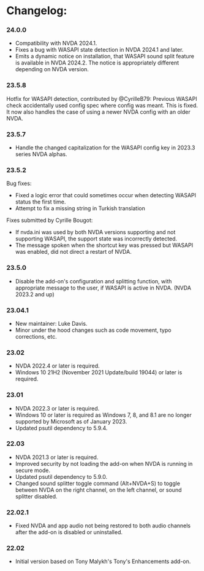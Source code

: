 # Changelog:

### 24.0.0

* Compatibility with NVDA 2024.1.
* Fixes a bug with WASAPI state detection in NVDA 2024.1 and later.
* Emits a dynamic notice on installation, that WASAPI sound split feature is available in NVDA 2024.2. The notice is appropriately different depending on NVDA version.

### 23.5.8

Hotfix for WASAPI detection, contributed by @CyrilleB79:
Previous WASAPI check accidentally used config spec where config was meant. This is fixed.
It now also handles the case of using a newer NVDA config with an older NVDA.

### 23.5.7

* Handle the changed capitalization for the WASAPI config key in 2023.3 series NVDA alphas.

### 23.5.2

Bug fixes:
* Fixed a logic error that could sometimes occur when detecting WASAPI status the first time.
* Attempt to fix a missing string in Turkish translation

Fixes submitted by Cyrille Bougot:
* If nvda.ini was used by both NVDA versions supporting and not supporting WASAPI, the support state was incorrectly detected.
 * The message spoken when the shortcut key was pressed but WASAPI was enabled, did not direct a restart of NVDA.

### 23.5.0

* Disable the add-on's configuration and splitting function, with appropriate message to the user, if WASAPI is active in NVDA. (NVDA 2023.2 and up)

### 23.04.1

* New maintainer: Luke Davis.
* Minor under the hood changes such as code movement, typo corrections, etc.

### 23.02

* NVDA 2022.4 or later is required.
* Windows 10 21H2 (November 2021 Update/build 19044) or later is required.

### 23.01

* NVDA 2022.3 or later is required.
* Windows 10 or later is required as Windows 7, 8, and 8.1 are no longer supported by Microsoft as of January 2023.
* Updated psutil dependency to 5.9.4.

### 22.03

* NVDA 2021.3 or later is required.
* Improved security by not loading the add-on when NVDA is running in secure mode.
* Updated psutil dependency to 5.9.0.
* Changed sound splitter toggle command (Alt+NVDA+S) to toggle between NVDA on the right channel, on the left channel, or sound splitter disabled.

### 22.02.1

* Fixed NVDA and app audio not being restored to both audio channels after the add-on is disabled or uninstalled.

### 22.02

* Initial version based on Tony Malykh's Tony's Enhancements add-on.
